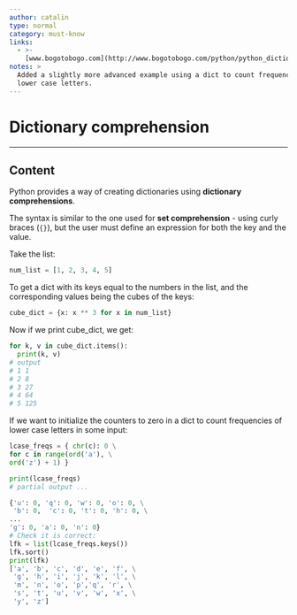 ```yaml
---
author: catalin
type: normal
category: must-know
links:
  - >-
    [www.bogotobogo.com](http://www.bogotobogo.com/python/python_dictionary_comprehension_with_zip_from_list.php){website}
notes: >
  Added a slightly more advanced example using a dict to count frequencies of
  lower case letters.
---
```


# Dictionary comprehension


---

## Content

Python provides a way of creating dictionaries using **dictionary comprehensions**.

The syntax is similar to the one used for **set comprehension** - using curly braces (`{}`), but the user must define an expression for both the key and the value.

Take the list:

```python
num_list = [1, 2, 3, 4, 5]
```

To get a dict with its keys equal to the numbers in the list, and the corresponding values being the cubes of the keys:

```python
cube_dict = {x: x ** 3 for x in num_list}

```

Now if we print cube_dict, we get:

```python
for k, v in cube_dict.items():
  print(k, v)
# output
# 1 1
# 2 8
# 3 27
# 4 64
# 5 125
```

If we want to initialize the counters to zero in a dict to count frequencies of lower case letters in some input:

```python
lcase_freqs = { chr(c): 0 \
for c in range(ord('a'), \
ord('z') + 1) }

print(lcase_freqs)
# partial output ...

{'u': 0, 'q': 0, 'w': 0, 'o': 0, \
 'b': 0,  'c': 0, 't': 0, 'h': 0, \
...
'g': 0, 'a': 0, 'n': 0}
# Check it is correct:
lfk = list(lcase_freqs.keys())
lfk.sort()
print(lfk)
['a', 'b', 'c', 'd', 'e', 'f', \
 'g', 'h', 'i', 'j', 'k', 'l', \
 'm', 'n', 'o', 'p','q', 'r', \
 's', 't', 'u', 'v', 'w', 'x', \
 'y', 'z']

```
